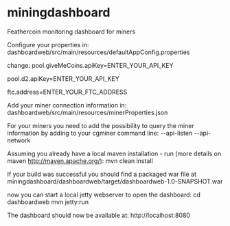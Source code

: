 miningdashboard
===============

Feathercoin monitoring dashboard for miners


Configure your properties in:
dashboardweb/src/main/resources/defaultAppConfig.properties

change:
pool.giveMeCoins.apiKey=ENTER_YOUR_API_KEY

pool.d2.apiKey=ENTER_YOUR_API_KEY

ftc.address=ENTER_YOUR_FTC_ADDRESS


Add your miner connection information in:
dashboardweb/src/main/resources/minerProperties.json

For your miners you need to add the possibility to query the miner information by adding to your cgminer command line:
--api-listen --api-network



Assuming you already have a local maven installation - run (more details on maven http://maven.apache.org/):
mvn clean install 

If your build was successful you should find a packaged war file at miningdashboard/dashboardweb/target/dashboardweb-1.0-SNAPSHOT.war

now you can start a local jetty webserver to open the dashboard:
cd dashboardweb
mvn jetty:run

The dashboard should now be available at:
http://localhost:8080



